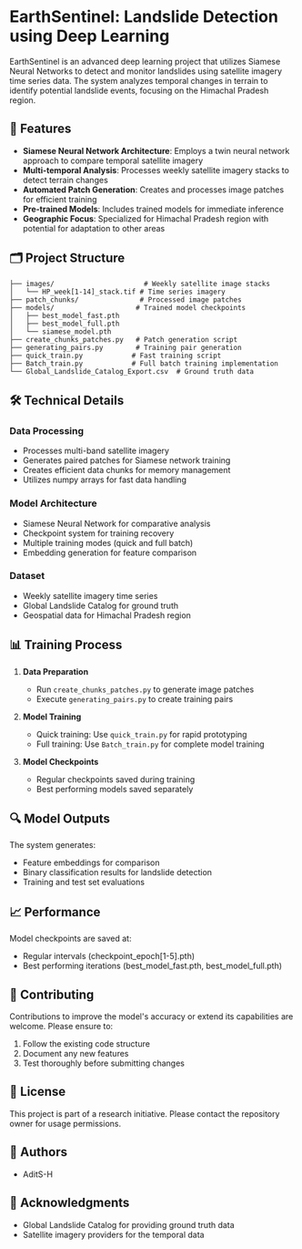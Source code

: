# EarthSentinel: Landslide Detection using Deep Learning

EarthSentinel is an advanced deep learning project that utilizes Siamese Neural Networks to detect and monitor landslides using satellite imagery time series data. The system analyzes temporal changes in terrain to identify potential landslide events, focusing on the Himachal Pradesh region.

## 🌟 Features

- **Siamese Neural Network Architecture**: Employs a twin neural network approach to compare temporal satellite imagery
- **Multi-temporal Analysis**: Processes weekly satellite imagery stacks to detect terrain changes
- **Automated Patch Generation**: Creates and processes image patches for efficient training
- **Pre-trained Models**: Includes trained models for immediate inference
- **Geographic Focus**: Specialized for Himachal Pradesh region with potential for adaptation to other areas

## 🗂️ Project Structure

```
├── images/                      # Weekly satellite image stacks
│   └── HP_week[1-14]_stack.tif # Time series imagery
├── patch_chunks/               # Processed image patches
├── models/                    # Trained model checkpoints
│   ├── best_model_fast.pth
│   ├── best_model_full.pth
│   └── siamese_model.pth
├── create_chunks_patches.py   # Patch generation script
├── generating_pairs.py        # Training pair generation
├── quick_train.py            # Fast training script
├── Batch_train.py            # Full batch training implementation
└── Global_Landslide_Catalog_Export.csv  # Ground truth data
```

## 🛠️ Technical Details

### Data Processing
- Processes multi-band satellite imagery
- Generates paired patches for Siamese network training
- Creates efficient data chunks for memory management
- Utilizes numpy arrays for fast data handling

### Model Architecture
- Siamese Neural Network for comparative analysis
- Checkpoint system for training recovery
- Multiple training modes (quick and full batch)
- Embedding generation for feature comparison

### Dataset
- Weekly satellite imagery time series
- Global Landslide Catalog for ground truth
- Geospatial data for Himachal Pradesh region

## 📊 Training Process

1. **Data Preparation**
   - Run `create_chunks_patches.py` to generate image patches
   - Execute `generating_pairs.py` to create training pairs

2. **Model Training**
   - Quick training: Use `quick_train.py` for rapid prototyping
   - Full training: Use `Batch_train.py` for complete model training

3. **Model Checkpoints**
   - Regular checkpoints saved during training
   - Best performing models saved separately

## 🔍 Model Outputs

The system generates:
- Feature embeddings for comparison
- Binary classification results for landslide detection
- Training and test set evaluations

## 📈 Performance

Model checkpoints are saved at:
- Regular intervals (checkpoint_epoch[1-5].pth)
- Best performing iterations (best_model_fast.pth, best_model_full.pth)

## 🤝 Contributing

Contributions to improve the model's accuracy or extend its capabilities are welcome. Please ensure to:
1. Follow the existing code structure
2. Document any new features
3. Test thoroughly before submitting changes

## 📝 License

This project is part of a research initiative. Please contact the repository owner for usage permissions.

## 👥 Authors

- AditS-H

## 🙏 Acknowledgments

- Global Landslide Catalog for providing ground truth data
- Satellite imagery providers for the temporal data